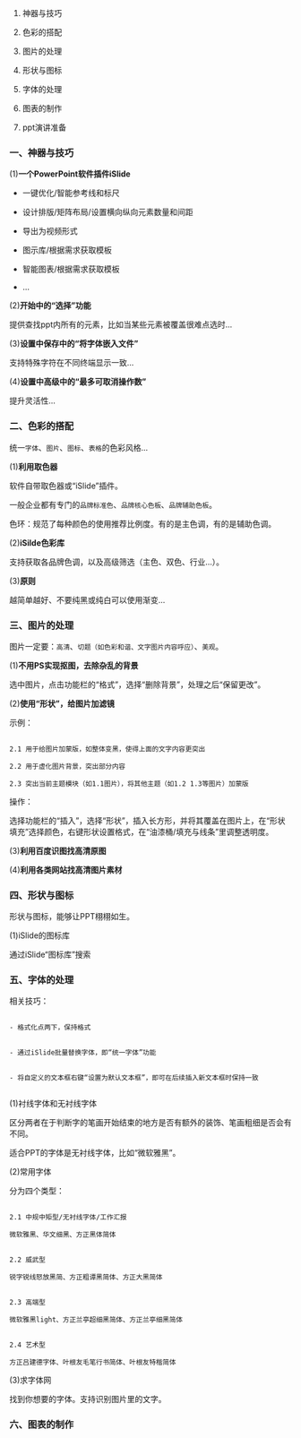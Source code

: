 1. 神器与技巧

2. 色彩的搭配

3. 图片的处理

4. 形状与图标

5. 字体的处理

6. 图表的制作

7. ppt演讲准备


### 一、神器与技巧

(1)**一个PowerPoint软件插件iSlide**

- 一键优化/智能参考线和标尺

- 设计排版/矩阵布局/设置横向纵向元素数量和间距

- 导出为视频形式

- 图示库/根据需求获取模板

- 智能图表/根据需求获取模板

- ...


(2)**开始中的“选择”功能**

提供查找ppt内所有的元素，比如当某些元素被覆盖很难点选时...


(3)**设置中保存中的“将字体嵌入文件”**

支持特殊字符在不同终端显示一致...


(4)**设置中高级中的“最多可取消操作数”**

提升灵活性...



### 二、色彩的搭配

统一`字体`、`图片`、`图标`、`表格`的色彩风格...


(1)**利用取色器**

软件自带取色器或“iSlide”插件。

一般企业都有专门的`品牌标准色`、`品牌核心色板`、`品牌辅助色板`。

色环：规范了每种颜色的使用推荐比例度。有的是主色调，有的是辅助色调。


(2)**iSilde色彩库**

支持获取各品牌色调，以及高级筛选（主色、双色、行业...）。


(3)**原则**

越简单越好、不要纯黑或纯白可以使用渐变...



### 三、图片的处理

图片一定要：`高清`、`切题（如色彩和谐、文字图片内容呼应）`、`美观`。


(1)**不用PS实现抠图，去除杂乱的背景**

选中图片，点击功能栏的“格式”，选择“删除背景”，处理之后“保留更改”。


(2)**使用“形状”，给图片加滤镜**

示例：

```

2.1 用于给图片加蒙版，如整体变黑，使得上面的文字内容更突出

2.2 用于虚化图片背景，突出部分内容

2.3 突出当前主题模块（如1.1图片），将其他主题（如1.2 1.3等图片）加蒙版

```

操作：

选择功能栏的“插入”，选择“形状”，插入长方形，并将其覆盖在图片上，在“形状填充”选择颜色，右键形状设置格式，在“油漆桶/填充与线条”里调整透明度。


(3)**利用百度识图找高清原图**


(4)**利用各类网站找高清图片素材**



### 四、形状与图标

形状与图标，能够让PPT栩栩如生。

(1)iSlide的图标库

通过iSlide“图标库”搜索



### 五、字体的处理

相关技巧：

```

- 格式化点两下，保持格式


- 通过iSlide批量替换字体，即“统一字体”功能


- 将自定义的文本框右键“设置为默认文本框”，即可在后续插入新文本框时保持一致


```

(1)衬线字体和无衬线字体

区分两者在于判断字的笔画开始结束的地方是否有额外的装饰、笔画粗细是否会有不同。

适合PPT的字体是无衬线字体，比如“微软雅黑”。


(2)常用字体  

分为四个类型：

```

2.1 中规中矩型/无衬线字体/工作汇报

微软雅黑、华文细黑、方正黑体简体


2.2 威武型

锐字锐线怒放黑简、方正粗谭黑简体、方正大黑简体


2.3 高端型

微软雅黑light、方正兰亭超细黑简体、方正兰亭细黑简体


2.4 艺术型

方正吕建德字体、叶根友毛笔行书简体、叶根友特楷简体

```


(3)求字体网  

找到你想要的字体。支持识别图片里的文字。



### 六、图表的制作



